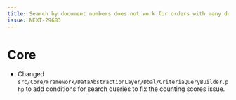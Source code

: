 ```yaml
---
title: Search by document numbers does not work for orders with many documents
issue: NEXT-29683
---
```

# Core
* Changed `src/Core/Framework/DataAbstractionLayer/Dbal/CriteriaQueryBuilder.php` to add conditions for search queries to fix the counting scores issue.
